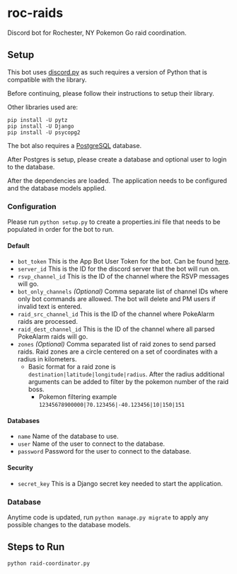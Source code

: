 # roc-raids
Discord bot for Rochester, NY Pokemon Go raid coordination.

## Setup
This bot uses [discord.py](https://github.com/Rapptz/discord.py) as such requires a version of Python that is compatible with the library.

Before continuing, please follow their instructions to setup their library.

Other libraries used are:
```
pip install -U pytz
pip install -U Django
pip install -U psycopg2
```
The bot also requires a [PostgreSQL](https://www.postgresql.org/) database.

After Postgres is setup, please create a database and optional user to login to the database.

After the dependencies are loaded. The application needs to be configured and the database models applied.

### Configuration
Please run `python setup.py` to create a properties.ini file that needs to be populated in order for the bot to run.

#### Default
* `bot_token` This is the App Bot User Token for the bot. Can be found [here](https://discordapp.com/developers/applications/me).
* `server_id` This is the ID for the discord server that the bot will run on.
* `rsvp_channel_id` This is the ID of the channel where the RSVP messages will go.
* `bot_only_channels` *(Optional)* Comma separate list of channel IDs where only bot commands are allowed. The bot will delete and PM users if invalid text is entered.
* `raid_src_channel_id` This is the ID of the channel where PokeAlarm raids are processed. 
* `raid_dest_channel_id` This is the ID of the channel where all parsed PokeAlarm raids will go.
* `zones` *(Optional)* Comma separated list of raid zones to send parsed raids. Raid zones are a circle centered on a set of coordinates with a radius in kilometers.
    * Basic format for a raid zone is `destination|latitude|longitude|radius`. After the radius additional arguments can be added to filter by the pokemon number of the raid boss.
        * Pokemon filtering example `12345678900000|70.123456|-40.123456|10|150|151`

#### Databases
* `name` Name of the database to use.
* `user` Name of the user to connect to the database.
* `password` Password for the user to connect to the database.

#### Security
* `secret_key` This is a Django secret key needed to start the application.


### Database
Anytime code is updated, run `python manage.py migrate` to apply any possible changes to the database models.

## Steps to Run
```
python raid-coordinator.py
```
